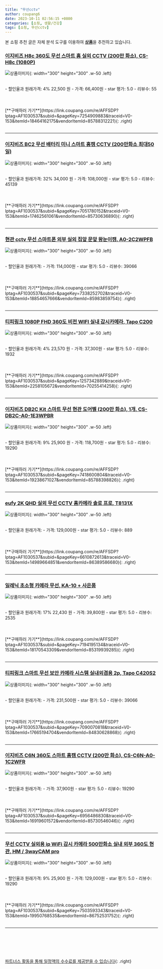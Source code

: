 ```yaml
---
title: "무선cctv"
author: coupang6
date: 2023-10-11 02:56:15 +0800
categories: [쇼핑, 생활/건강]
tags: [쇼핑, 무선cctv]
---
```


본 쇼핑 추천 글은 자체 분석 도구를 이용하여 [**상품**](https://link.coupang.com/a/bao1ui)을 추천하고 있습니다.

### [이지비즈 H8c 360도 무선 스마트 홈 실외 CCTV (200만 화소), CS-H8c (1080P)](https://link.coupang.com/re/AFFSDP?lptag=AF1030537&subid=&pageKey=7254909883&traceid=V0-153&itemId=18464162175&vendorItemId=85788312221)

![상품이미지](https://thumbnail7.coupangcdn.com/thumbnails/remote/230x230ex/image/vendor_inventory/5cf7/72f6da468a658c16512f7ec393a7eb9935eb6c4f4be4ca54c8bbf1da15bd.jpg){: width="300" height="300" .w-50 .left}


<br>
- 할인율과 원래가격: 4%  22,500   원
- 가격: 66,400원
- star 평가: 5.0
- 리뷰수: 55
<br>
<br>
<br>
<br>
[**구매하러 가기**](https://link.coupang.com/re/AFFSDP?lptag=AF1030537&subid=&pageKey=7254909883&traceid=V0-153&itemId=18464162175&vendorItemId=85788312221){: .right}
<br>
<br>

---

### [이지비즈 BC2 무선 배터리 미니 스마트 홈캠 CCTV (200만화소 최대50일)](https://link.coupang.com/re/AFFSDP?lptag=AF1030537&subid=&pageKey=7051780152&traceid=V0-153&itemId=17462561061&vendorItemId=85730636890)

![상품이미지](https://thumbnail10.coupangcdn.com/thumbnails/remote/230x230ex/image/vendor_inventory/de3f/9f179e793ee488e1c2ff09ab29abbe51ffe216b313ce8bf682d8675ade16.jpg){: width="300" height="300" .w-50 .left}


<br>
- 할인율과 원래가격: 32%  34,000   원
- 가격: 108,000원
- star 평가: 5.0
- 리뷰수: 45139
<br>
<br>
<br>
<br>
[**구매하러 가기**](https://link.coupang.com/re/AFFSDP?lptag=AF1030537&subid=&pageKey=7051780152&traceid=V0-153&itemId=17462561061&vendorItemId=85730636890){: .right}
<br>
<br>

---

### [현관 cctv 무선 스마트폰 외부 실외 집앞 문앞 왕눈이캠, A0-2C2WPFB](https://link.coupang.com/re/AFFSDP?lptag=AF1030537&subid=&pageKey=7338252702&traceid=V0-153&itemId=18854657666&vendorItemId=85983859754)

![상품이미지](https://thumbnail6.coupangcdn.com/thumbnails/remote/230x230ex/image/vendor_inventory/ffde/94d128d181ad7b266ca42bf0f5fb3d683840c9a49479763449be22616a9b.jpg){: width="300" height="300" .w-50 .left}


<br>
- 할인율과 원래가격: 
- 가격: 114,000원
- star 평가: 5.0
- 리뷰수: 39066
<br>
<br>
<br>
<br>
[**구매하러 가기**](https://link.coupang.com/re/AFFSDP?lptag=AF1030537&subid=&pageKey=7338252702&traceid=V0-153&itemId=18854657666&vendorItemId=85983859754){: .right}
<br>
<br>

---

### [티피링크 1080P FHD 360도 비전 WIFI 실내 감시카메라, Tapo C200](https://link.coupang.com/re/AFFSDP?lptag=AF1030537&subid=&pageKey=1257342889&traceid=V0-153&itemId=2258105672&vendorItemId=70255414258)

![상품이미지](https://thumbnail10.coupangcdn.com/thumbnails/remote/230x230ex/image/retail/images/7461546238788827-b4fceb16-2611-4abf-bf9c-40454a474fd8.jpg){: width="300" height="300" .w-50 .left}


<br>
- 할인율과 원래가격: 4%  23,570   원
- 가격: 37,300원
- star 평가: 5.0
- 리뷰수: 1932
<br>
<br>
<br>
<br>
[**구매하러 가기**](https://link.coupang.com/re/AFFSDP?lptag=AF1030537&subid=&pageKey=1257342889&traceid=V0-153&itemId=2258105672&vendorItemId=70255414258){: .right}
<br>
<br>

---

### [이지비즈 DB2C Kit 스마트 무선 현관 도어벨 (200만 화소), 1개, CS-DB2C-A0-1E3WPBR](https://link.coupang.com/re/AFFSDP?lptag=AF1030537&subid=&pageKey=7418600804&traceid=V0-153&itemId=19238671027&vendorItemId=85788398826)

![상품이미지](https://thumbnail9.coupangcdn.com/thumbnails/remote/230x230ex/image/vendor_inventory/07e2/cd627139e1975df1e828f23b2a0f599f9bbb900a6729511bbf1a74c928b8.jpg){: width="300" height="300" .w-50 .left}


<br>
- 할인율과 원래가격: 9%  25,900   원
- 가격: 118,700원
- star 평가: 5.0
- 리뷰수: 19290
<br>
<br>
<br>
<br>
[**구매하러 가기**](https://link.coupang.com/re/AFFSDP?lptag=AF1030537&subid=&pageKey=7418600804&traceid=V0-153&itemId=19238671027&vendorItemId=85788398826){: .right}
<br>
<br>

---

### [eufy 2K QHD 실외 무선 CCTV 홈카메라 솔로 프로, T8131X](https://link.coupang.com/re/AFFSDP?lptag=AF1030537&subid=&pageKey=6610872613&traceid=V0-153&itemId=14989664851&vendorItemId=86389586680)

![상품이미지](https://thumbnail8.coupangcdn.com/thumbnails/remote/230x230ex/image/vendor_inventory/f39e/896df164e2de8eeada0df28672e7ffe76c0119e295b69a2880cf54dfa1c7.jpeg){: width="300" height="300" .w-50 .left}


<br>
- 할인율과 원래가격: 
- 가격: 129,000원
- star 평가: 5.0
- 리뷰수: 889
<br>
<br>
<br>
<br>
[**구매하러 가기**](https://link.coupang.com/re/AFFSDP?lptag=AF1030537&subid=&pageKey=6610872613&traceid=V0-153&itemId=14989664851&vendorItemId=86389586680){: .right}
<br>
<br>

---

### [일레닉 초소형 카메라 무선, KA-10 + 사은품](https://link.coupang.com/re/AFFSDP?lptag=AF1030537&subid=&pageKey=7194195134&traceid=V0-153&itemId=18170543309&vendorItemId=85319939285)

![상품이미지](https://thumbnail7.coupangcdn.com/thumbnails/remote/230x230ex/image/vendor_inventory/f821/060f0cc48ce9c12b36b049a091ff597f8f18d43ac070bc59ef7ad8b1253c.jpg){: width="300" height="300" .w-50 .left}


<br>
- 할인율과 원래가격: 17%  22,430   원
- 가격: 39,800원
- star 평가: 5.0
- 리뷰수: 2535
<br>
<br>
<br>
<br>
[**구매하러 가기**](https://link.coupang.com/re/AFFSDP?lptag=AF1030537&subid=&pageKey=7194195134&traceid=V0-153&itemId=18170543309&vendorItemId=85319939285){: .right}
<br>
<br>

---

### [티피링크 스마트 무선 보안 카메라 시스템 실내외겸용 2p, Tapo C420S2](https://link.coupang.com/re/AFFSDP?lptag=AF1030537&subid=&pageKey=7090070818&traceid=V0-153&itemId=17665194704&vendorItemId=84830628868)

![상품이미지](https://thumbnail6.coupangcdn.com/thumbnails/remote/230x230ex/image/retail/images/2023/01/25/18/1/7e2d952e-c2ea-47c6-a3ca-6596a07d38f8.jpg){: width="300" height="300" .w-50 .left}


<br>
- 할인율과 원래가격: 
- 가격: 231,500원
- star 평가: 5.0
- 리뷰수: 39066
<br>
<br>
<br>
<br>
[**구매하러 가기**](https://link.coupang.com/re/AFFSDP?lptag=AF1030537&subid=&pageKey=7090070818&traceid=V0-153&itemId=17665194704&vendorItemId=84830628868){: .right}
<br>
<br>

---

### [이지비즈 C6N 360도 스마트 홈캠 CCTV (200만 화소), CS-C6N-A0-1C2WFR](https://link.coupang.com/re/AFFSDP?lptag=AF1030537&subid=&pageKey=6956486830&traceid=V0-153&itemId=16919601572&vendorItemId=85730546046)

![상품이미지](https://thumbnail6.coupangcdn.com/thumbnails/remote/230x230ex/image/vendor_inventory/c423/3e706107c7d0bcf6bff8cb607e6f881b3adadb94b53e11a7fb1540fcf963.jpg){: width="300" height="300" .w-50 .left}


<br>
- 할인율과 원래가격: 
- 가격: 37,900원
- star 평가: 5.0
- 리뷰수: 19290
<br>
<br>
<br>
<br>
[**구매하러 가기**](https://link.coupang.com/re/AFFSDP?lptag=AF1030537&subid=&pageKey=6956486830&traceid=V0-153&itemId=16919601572&vendorItemId=85730546046){: .right}
<br>
<br>

---

### [무선 CCTV 실외용 ip WiFi 감시 카메라 500만화소 실내 외부 360도 현관, HM / 3wayCAM pro](https://link.coupang.com/re/AFFSDP?lptag=AF1030537&subid=&pageKey=7503593343&traceid=V0-153&itemId=19950768535&vendorItemId=86752531752)

![상품이미지](https://thumbnail6.coupangcdn.com/thumbnails/remote/230x230ex/image/vendor_inventory/6370/f3db0083d92f56dfe156044a82da0b1c30cc1e030708312cc367e61b4470.jpg){: width="300" height="300" .w-50 .left}


<br>
- 할인율과 원래가격: 9%  25,900   원
- 가격: 129,000원
- star 평가: 5.0
- 리뷰수: 19290
<br>
<br>
<br>
<br>
[**구매하러 가기**](https://link.coupang.com/re/AFFSDP?lptag=AF1030537&subid=&pageKey=7503593343&traceid=V0-153&itemId=19950768535&vendorItemId=86752531752){: .right}
<br>
<br>

---
<br><br><br><br><br> [파트너스 활동을 통해 일정액의 수수료를 제공받을 수 있습니다](https://link.coupang.com/a/bao1ui){: .right}